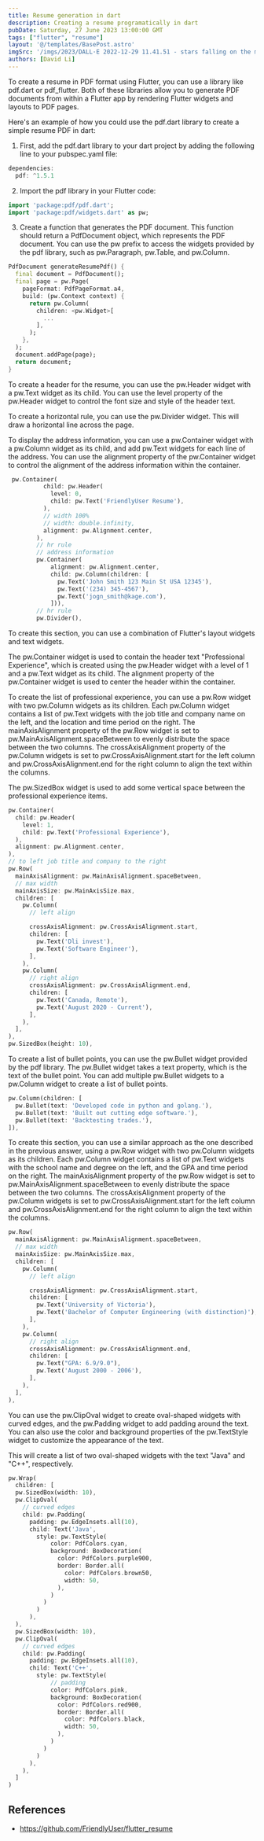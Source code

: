 ```yaml
---
title: Resume generation in dart
description: Creating a resume programatically in dart
pubDate: Saturday, 27 June 2023 13:00:00 GMT
tags: ["flutter", "resume"]
layout: '@/templates/BasePost.astro'
imgSrc: '/imgs/2023/DALL·E 2022-12-29 11.41.51 - stars falling on the moon.png'
authors: [David Li]
---
```


To create a resume in PDF format using Flutter, you can use a library like pdf.dart or pdf_flutter. Both of these libraries allow you to generate PDF documents from within a Flutter app by rendering Flutter widgets and layouts to PDF pages.

Here's an example of how you could use the pdf.dart library to create a simple resume PDF in dart:

1. First, add the pdf.dart library to your dart project by adding the following line to your pubspec.yaml file:

```dart
dependencies:
  pdf: ^1.5.1
```

2. Import the pdf library in your Flutter code:

```dart
import 'package:pdf/pdf.dart';
import 'package:pdf/widgets.dart' as pw;
```

3. Create a function that generates the PDF document. This function should return a PdfDocument object, which represents the PDF document. You can use the pw prefix to access the widgets provided by the pdf library, such as pw.Paragraph, pw.Table, and pw.Column.

```dart
PdfDocument generateResumePdf() {
  final document = PdfDocument();
  final page = pw.Page(
    pageFormat: PdfPageFormat.a4,
    build: (pw.Context context) {
      return pw.Column(
        children: <pw.Widget>[
          ...
        ],
      );
    },
  );
  document.addPage(page);
  return document;
}
```

To create a header for the resume, you can use the pw.Header widget with a pw.Text widget as its child. You can use the level property of the pw.Header widget to control the font size and style of the header text.

To create a horizontal rule, you can use the pw.Divider widget. This will draw a horizontal line across the page.

To display the address information, you can use a pw.Container widget with a pw.Column widget as its child, and add pw.Text widgets for each line of the address. You can use the alignment property of the pw.Container widget to control the alignment of the address information within the container.

```dart
 pw.Container(
          child: pw.Header(
            level: 0,
            child: pw.Text('FriendlyUser Resume'),
          ),
          // width 100%
          // width: double.infinity,
          alignment: pw.Alignment.center,
        ),
        // hr rule
        // address information
        pw.Container(
            alignment: pw.Alignment.center,
            child: pw.Column(children: [
              pw.Text('John Smith 123 Main St USA 12345'),
              pw.Text('(234) 345-4567'),
              pw.Text('jogn_smith@kage.com'),
            ])),
        // hr rule
        pw.Divider(),
```


To create this section, you can use a combination of Flutter's layout widgets and text widgets.

The pw.Container widget is used to contain the header text "Professional Experience", which is created using the pw.Header widget with a level of 1 and a pw.Text widget as its child. The alignment property of the pw.Container widget is used to center the header within the container.

To create the list of professional experience, you can use a pw.Row widget with two pw.Column widgets as its children. Each pw.Column widget contains a list of pw.Text widgets with the job title and company name on the left, and the location and time period on the right. The mainAxisAlignment property of the pw.Row widget is set to pw.MainAxisAlignment.spaceBetween to evenly distribute the space between the two columns. The crossAxisAlignment property of the pw.Column widgets is set to pw.CrossAxisAlignment.start for the left column and pw.CrossAxisAlignment.end for the right column to align the text within the columns.

The pw.SizedBox widget is used to add some vertical space between the professional experience items.

```dart
pw.Container(
  child: pw.Header(
    level: 1,
    child: pw.Text('Professional Experience'),
  ),
  alignment: pw.Alignment.center,
),
// to left job title and company to the right
pw.Row(
  mainAxisAlignment: pw.MainAxisAlignment.spaceBetween,
  // max width
  mainAxisSize: pw.MainAxisSize.max,
  children: [
    pw.Column(
      // left align

      crossAxisAlignment: pw.CrossAxisAlignment.start,
      children: [
        pw.Text('Dli invest'),
        pw.Text('Software Engineer'),
      ],
    ),
    pw.Column(
      // right align
      crossAxisAlignment: pw.CrossAxisAlignment.end,
      children: [
        pw.Text('Canada, Remote'),
        pw.Text('August 2020 - Current'),
      ],
    ),
  ],
),
pw.SizedBox(height: 10),
```

To create a list of bullet points, you can use the pw.Bullet widget provided by the pdf library. The pw.Bullet widget takes a text property, which is the text of the bullet point. You can add multiple pw.Bullet widgets to a pw.Column widget to create a list of bullet points.

```dart
pw.Column(children: [
  pw.Bullet(text: 'Developed code in python and golang.'),
  pw.Bullet(text: 'Built out cutting edge software.'),
  pw.Bullet(text: 'Backtesting trades.'),
]),
```

To create this section, you can use a similar approach as the one described in the previous answer, using a pw.Row widget with two pw.Column widgets as its children. Each pw.Column widget contains a list of pw.Text widgets with the school name and degree on the left, and the GPA and time period on the right. The mainAxisAlignment property of the pw.Row widget is set to pw.MainAxisAlignment.spaceBetween to evenly distribute the space between the two columns. The crossAxisAlignment property of the pw.Column widgets is set to pw.CrossAxisAlignment.start for the left column and pw.CrossAxisAlignment.end for the right column to align the text within the columns.


```dart
pw.Row(
  mainAxisAlignment: pw.MainAxisAlignment.spaceBetween,
  // max width
  mainAxisSize: pw.MainAxisSize.max,
  children: [
    pw.Column(
      // left align

      crossAxisAlignment: pw.CrossAxisAlignment.start,
      children: [
        pw.Text('University of Victoria'),
        pw.Text('Bachelor of Computer Engineering (with distinction)'),
      ],
    ),
    pw.Column(
      // right align
      crossAxisAlignment: pw.CrossAxisAlignment.end,
      children: [
        pw.Text("GPA: 6.9/9.0"),
        pw.Text('August 2000 - 2006'),
      ],
    ),
  ],
),
```

You can use the pw.ClipOval widget to create oval-shaped widgets with curved edges, and the pw.Padding widget to add padding around the text. You can also use the color and background properties of the pw.TextStyle widget to customize the appearance of the text.

This will create a list of two oval-shaped widgets with the text "Java" and "C++", respectively.

```dart
pw.Wrap(
  children: [
  pw.SizedBox(width: 10),
  pw.ClipOval(
    // curved edges
    child: pw.Padding(
      padding: pw.EdgeInsets.all(10),
      child: Text('Java',
        style: pw.TextStyle(
            color: PdfColors.cyan,
            background: BoxDecoration(
              color: PdfColors.purple900,
              border: Border.all(
                color: PdfColors.brown50,
                width: 50,
              ),
            )
          )
        )
      ),
  ),
  pw.SizedBox(width: 10),
  pw.ClipOval(
    // curved edges
    child: pw.Padding(
      padding: pw.EdgeInsets.all(10),
      child: Text('C++',
        style: pw.TextStyle(
            // padding
            color: PdfColors.pink,
            background: BoxDecoration(
              color: PdfColors.red900,
              border: Border.all(
                color: PdfColors.black,
                width: 50,
              ),
            )
          )
        )
      ),
    ),
  ]
)
```

## References

* https://github.com/FriendlyUser/flutter_resume